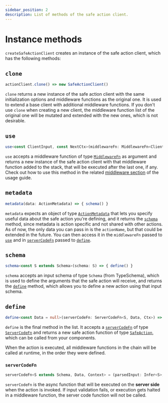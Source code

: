 ```yaml
---
sidebar_position: 2
description: List of methods of the safe action client.
---
```


# Instance methods

`createSafeActionClient` creates an instance of the safe action client, which has the following methods:

## `clone`

```typescript
actionClient.clone() => new SafeActionClient()
```

`clone` returns a new instance of the safe action client with the same initialization options and middleware functions as the original one. It is used to extend a base client with additional middleware functions. If you don't use `clone` when creating a new client, the middleware function list of the original one will be mutated and extended with the new ones, which is not desirable.

## `use`

```typescript
use<const ClientInput, const NextCtx>(middlewareFn: MiddlewareFn<ClientInput, Ctx, NextCtx>) => new SafeActionClient()
```

`use` accepts a middleware function of type [`MiddlewareFn`](/docs/types#middlewarefn) as argument and returns a new instance of the safe action client with that middleware function added to the stack, that will be executed after the last one, if any. Check out how to use this method in the related [middleware section](/docs/usage/middleware) of the usage guide.

## `metadata`

```typescript
metadata(data: ActionMetadata) => { schema() }
```

`metadata` expects an object of type [`ActionMetadata`](/docs/types#actionmetadata) that lets you specify useful data about the safe action you're defining, and it returns the [`schema`](#schema) method, since metadata is action specific and not shared with other actions. As of now, the only data you can pass in is the `actionName`, but that could be extended in the future. You can then access it in the `middlewareFn` passed to [`use`](#use) and in [`serverCodeFn`](#servercodefn) passed to [`define`](#define).

## `schema`

```typescript
schema<const S extends Schema>(schema: S) => { define() }
```

`schema` accepts an input schema of type `Schema` (from TypeSchema), which is used to define the arguments that the safe action will receive, and returns the [`define`](#define) method, which allows you to define a new action using that input schema.

## `define`

```typescript
define<const Data = null>(serverCodeFn: ServerCodeFn<S, Data, Ctx>) => SafeAction<S, Data>
```

`define` is the final method in the list. It accepts a [`serverCodeFn`](#servercodefn) of type [`ServerCodeFn`](/docs/types#servercodefn) and returns a new safe action function of type [`SafeAction`](/docs/types#safeaction), which can be called from your components.

When the action is executed, all middleware functions in the chain will be called at runtime, in the order they were defined.

### `serverCodeFn`

```typescript
serverCodeFn<S extends Schema, Data, Context> = (parsedInput: Infer<S>, utils: { ctx: Context; metadata: ActionMetadata }) => Promise<Data>;
```

`serverCodeFn` is the async function that will be executed on the **server side** when the action is invoked. If input validation fails, or execution gets halted in a middleware function, the server code function will not be called.

